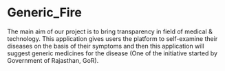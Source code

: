 # Generic_Fire
The main aim of our project is to bring transparency in field of medical &amp; technology. This application gives users the platform to self-examine their diseases on the basis of their symptoms and then this application will suggest generic medicines for the disease (One of the initiative started by Government of Rajasthan, GoR).
